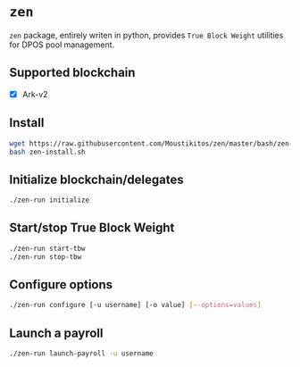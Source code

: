 # `zen`

`zen` package, entirely writen in python, provides `True Block Weight` utilities
for DPOS pool management.

## Supported blockchain

 * [X] Ark-v2

## Install

```bash
wget https://raw.githubusercontent.com/Moustikitos/zen/master/bash/zen-install.sh
bash zen-install.sh
```

## Initialize blockchain/delegates

```bash
./zen-run initialize
```

## Start/stop True Block Weight

```bash
./zen-run start-tbw
./zen-run stop-tbw
```

## Configure options

```bash
./zen-run configure [-u username] [-o value] [--options=values]
```

## Launch a payroll

```bash
./zen-run launch-payroll -u username
```
